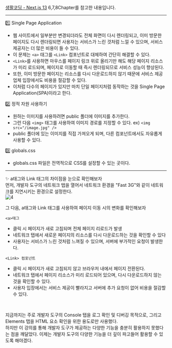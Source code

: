 [생활코딩 - Next.js 13](https://www.youtube.com/playlist?list=PLuHgQVnccGMCwxXsQuEoG-JJ7RlwtNdwJ) 6,7,8Chapter를 참고한 내용입니다. <br>

---

1️⃣ Single Page Application
- 웹 사이트에서 일부분만 변경되더라도 전체 화면이 다시 렌더링되고, 이미 방문한 페이지도 다시 렌더링되면 사용자는 서비스가 느린 것처럼 느낄 수 있으며, 서비스 제공자는 더 많은 비용이 들 수 있다.
- 이 문제는 `<a>` 태그를 `<Link>` 컴포넌트로 대체하여 간단히 해결할 수 있다.
- `<Link>`를 사용하면 마우스를 페이지 링크 위로 올리기만 해도 해당 페이지 리소스가 미리 로드되며, 페이지로 이동할 때 즉시 렌더링되므로 서비스 성능이 향상된다.
- 또한, 이미 방문한 페이지는 리소스를 다시 다운로드하지 않기 때문에 서비스 제공 업체 입장에서도 비용을 절감할 수 있다.
- 이처럼 다수의 페이지가 있지만 마치 단일 페이지처럼 동작하는 것을 Single Page Application(SPA)이라고 한다.

2️⃣ 정적 자원 사용하기
- 원하는 이미지를 사용하려면 public 폴더에 이미지를 추가한다.
- 그런 다음 `<img>` 태그를 사용하여 이미지 경로를 지정할 수 있다. ex) `<img src="/image.jpg" />`
- public 폴더에 있는 이미지를 직접 가져오게 되며, 다른 컴포넌트에서도 자유롭게 사용할 수 있다.

3️⃣ globals.css
- globals.css 파일은 전역적으로 CSS를 설정할 수 있는 곳이다.

---

✨ a태그와 Link 태그의 차이점을 눈으로 확인해보자 <br>
먼저, 개발자 도구의 네트워크 탭을 열어서 네트워크 환경을 "Fast 3G"와 같이 네트워크를 지연시키는 환경으로 설정한다.  <br>
![4](https://github.com/zzeri1008/TIL/assets/142401247/9aa0056f-727e-4b72-8b52-26e7bf84c8e4)

그 다음, a태그와 Link 태그를 사용하여 페이지 이동 시의 변화를 확인해보자 <br>

`<a>태그`
- 클릭 시 페이지가 새로 고침되며 전체 페이지 리로드가 발생
- 네트워크 탭에서 새로운 페이지의 리소스를 다시 다운로드하는 것을 확인할 수 있다
- 사용자는 서비스가 느린 것처럼 느껴질 수 있으며, 서버에 부가적인 요청이 발생한다.

`<Link> 컴포넌트`
- 클릭 시 페이지가 새로 고침되지 않고 브라우저 내에서 페이지 전환된다.
- 네트워크 탭에서 페이지 리소스가 미리 로드되어 있으며, 다시 다운로드하지 않는 것을 확인할 수 있다.
- 사용자 입장에서는 서비스 제공이 빨라지고 서버에 추가 요청이 없어 비용을 절감할 수 있다.

<br>

지금까지는 주로 개발자 도구의 Console 탭을 로그 확인 및 디버깅 목적으로, 그리고 Elements 탭을 HTML 요소 확인을 위한 용도로만 사용했다. <br>
하지만 이 강의를 통해 개발자 도구가 제공하는 다양한 기능을 충분히 활용하지 못했다는 점을 깨달았다. 이제는 개발자 도구의 다양한 기능을 더 깊이 파고들어 활용할 수 있도록 해야겠다.